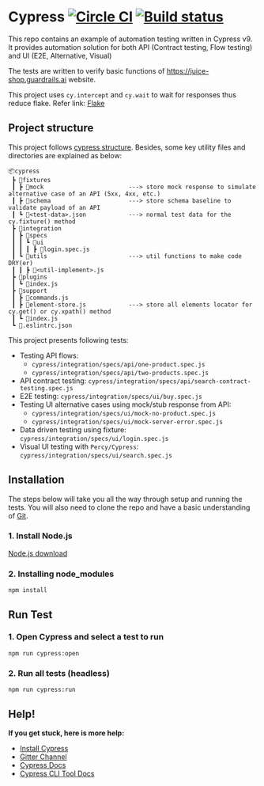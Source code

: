 # Cypress [![Circle CI](https://circleci.com/gh/cypress-io/cypress-example-todomvc.svg?style=svg)](https://circleci.com/gh/cypress-io/cypress-example-todomvc) [![Build status](https://ci.appveyor.com/api/projects/status/6wjyoye82orkkyny/branch/master?svg=true)](https://ci.appveyor.com/project/cypress-io/cypress-example-todomvc/branch/master)

This repo contains an example of automation testing written in Cypress v9. It provides automation solution for both API (Contract testing, Flow testing) and UI (E2E, Alternative, Visual)

The tests are written to verify basic functions of https://juice-shop.guardrails.ai website.

This project uses `cy.intercept` and `cy.wait` to wait for responses thus reduce flake. Refer link: [Flake](https://docs.cypress.io/guides/guides/network-requests#Flake)

## Project structure

This project follows [cypress structure](https://docs.cypress.io/guides/core-concepts/writing-and-organizing-tests#Folder-structure). Besides, some key utility files and directories are explained as below:

```
📦cypress
 ┣ 📂fixtures
 ┃ ┣ 📂mock                        ---> store mock response to simulate alternative case of an API (5xx, 4xx, etc.)
 ┃ ┣ 📂schema                      ---> store schema baseline to validate payload of an API
 ┃ ┗ 📜<test-data>.json            ---> normal test data for the cy.fixture() method
 ┣ 📂integration
 ┃ ┣ 📂specs
 ┃ ┃ ┗ 📂ui
 ┃ ┃ ┃ ┣ 📜login.spec.js
 ┃ ┗ 📂utils                       ---> util functions to make code DRY(er)
 ┃ ┃ ┣ 📜<util-implement>.js
 ┣ 📂plugins
 ┃ ┗ 📜index.js
 ┣ 📂support
 ┃ ┣ 📜commands.js
 ┃ ┣ 📜element-store.js            ---> store all elements locator for cy.get() or cy.xpath() method
 ┃ ┗ 📜index.js
 ┗ 📜.eslintrc.json
```

This project presents following tests:
- Testing API flows:
  - `cypress/integration/specs/api/one-product.spec.js`
  - `cypress/integration/specs/api/two-products.spec.js`
- API contract testing: `cypress/integration/specs/api/search-contract-testing.spec.js`
- E2E testing: `cypress/integration/specs/ui/buy.spec.js`
- Testing UI alternative cases using mock/stub response from API: 
  - `cypress/integration/specs/ui/mock-no-product.spec.js`
  - `cypress/integration/specs/ui/mock-server-error.spec.js`
- Data driven testing using fixture: `cypress/integration/specs/ui/login.spec.js`
- Visual UI testing with `Percy/Cypress`: `cypress/integration/specs/ui/search.spec.js`

## Installation

The steps below will take you all the way through setup and running the tests. You will also need to clone the repo and have a basic understanding of [Git](https://en.wikipedia.org/wiki/Git).

### 1. Install Node.js

[Node.js download](https://nodejs.org/en/download/)

### 2. Installing node_modules
```npm install```

## Run Test

### 1. Open Cypress and select a test to run
```npm run cypress:open```

### 2. Run all tests (headless)
```npm run cypress:run```

## Help!
**If you get stuck, here is more help:**

* [Install Cypress](https://docs.cypress.io/guides/getting-started/installing-cypress)
* [Gitter Channel](https://gitter.im/cypress-io/cypress)
* [Cypress Docs](https://on.cypress.io)
* [Cypress CLI Tool Docs](https://docs.cypress.io/guides/guides/command-line)
